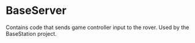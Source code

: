 # BaseServer
Contains code that sends game controller input to the rover. Used by the BaseStation project.